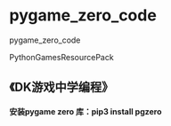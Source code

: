# pygame_zero_code
pygame_zero_code

PythonGamesResourcePack

## 《DK游戏中学编程》 

#### 安装pygame zero 库：pip3 install  pgzero


